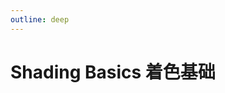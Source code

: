 ```yaml
---
outline: deep
---
```

# Shading Basics 着色基础

<script setup>
import ThreeJSShader from './components/ThreeJSShader.vue'
</script>

<ThreeJSShader />